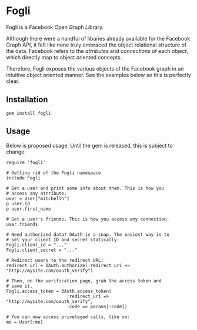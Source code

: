 # Fogli

Fogli is a *F*acebook *O*pen *G*raph *Li*brary.

Although there were a handful of libaries already available for
the Facebook Graph API, it felt like none truly embraced the object
relational structure of the data. Facebook refers to the
_attributes_ and _connections_ of each _object_, which directly map
to object oriented concepts.

Therefore, Fogli exposes the various objects of the Facebook graph
in an intuitive object oriented manner. See the examples below so
this is perfectly clear.

## Installation

    gem install fogli

## Usage

Below is proposed usage. Until the gem is released, this is subject
to change:

    require 'fogli'

    # Getting rid of the Fogli namespace
    include Fogli

    # Get a user and print some info about them. This is how you
    # access any attribute.
    user = User["mitchellh"]
    p user.id
    p user.first_name

    # Get a user's friends. This is how you access any connection.
    user.friends

    # Need authorized data? OAuth is a snap. The easiest way is to
    # set your client ID and secret statically:
    Fogli.client_id = "..."
    Fogli.client_secret = "..."

    # Redirect users to the redirect URL:
    redirect_url = OAuth.authorize(:redirect_uri => "http://mysite.com/oauth_verify")

    # Then, on the verification page, grab the access token and
    # save it.
    Fogli.access_token = OAuth.access_token(
                           :redirect_uri => "http://mysite.com/oauth_verify",
                           :code => params[:code])

    # You can now access priveleged calls, like so:
    me = User[:me]
